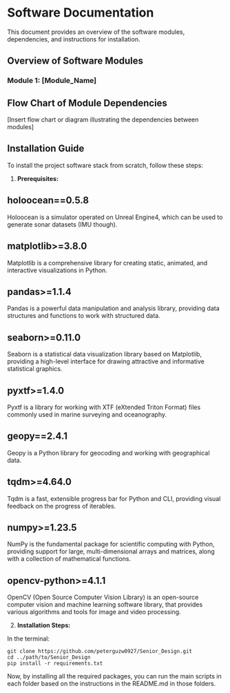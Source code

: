 # Software Documentation

This document provides an overview of the software modules, dependencies, and instructions for installation.

## Overview of Software Modules

### Module 1: [Module_Name]


## Flow Chart of Module Dependencies

[Insert flow chart or diagram illustrating the dependencies between modules]

## Installation Guide

To install the project software stack from scratch, follow these steps:

1. **Prerequisites:**

## holoocean==0.5.8
Holoocean is a simulator operated on Unreal Engine4, which can be used to generate sonar datasets (IMU though).

## matplotlib>=3.8.0
Matplotlib is a comprehensive library for creating static, animated, and interactive visualizations in Python.

## pandas>=1.1.4
Pandas is a powerful data manipulation and analysis library, providing data structures and functions to work with structured data.

## seaborn>=0.11.0
Seaborn is a statistical data visualization library based on Matplotlib, providing a high-level interface for drawing attractive and informative statistical graphics.

## pyxtf>=1.4.0
Pyxtf is a library for working with XTF (eXtended Triton Format) files commonly used in marine surveying and oceanography.

## geopy==2.4.1
Geopy is a Python library for geocoding and working with geographical data.

## tqdm>=4.64.0
Tqdm is a fast, extensible progress bar for Python and CLI, providing visual feedback on the progress of iterables.

## numpy>=1.23.5
NumPy is the fundamental package for scientific computing with Python, providing support for large, multi-dimensional arrays and matrices, along with a collection of mathematical functions.

## opencv-python>=4.1.1
OpenCV (Open Source Computer Vision Library) is an open-source computer vision and machine learning software library, that provides various algorithms and tools for image and video processing.

2. **Installation Steps:**

In the terminal:

   ```
   git clone https://github.com/peterguzw0927/Senior_Design.git
   cd ../path/to/Senior_Design
   pip install -r requirements.txt
   ```

Now, by installing all the required packages, you can run the main scripts in each folder based on the instructions in the README.md in those folders.

